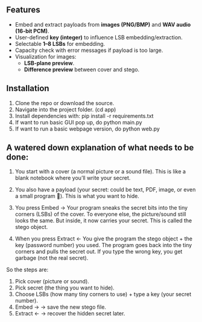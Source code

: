 ## Features
- Embed and extract payloads from **images (PNG/BMP)** and **WAV audio (16-bit PCM)**.
- User-defined **key (integer)** to influence LSB embedding/extraction.
- Selectable **1–8 LSBs** for embedding.
- Capacity check with error messages if payload is too large.
- Visualization for images:
  - **LSB-plane preview**.
  - **Difference preview** between cover and stego.

## Installation
1. Clone the repo or download the source.
2. Navigate into the project folder. (cd app)
3. Install dependencies with: pip install -r requirements.txt
4. If want to run basic GUI pop up, do python main.py
5. If want to run a basic webpage version, do python web.py

## A watered down explanation of what needs to be done:
1. You start with a cover (a normal picture or a sound file).
This is like a blank notebook where you’ll write your secret.

2. You also have a payload (your secret: could be text, PDF, image, or even a small program 💾).
This is what you want to hide.

3. You press Embed →
Your program sneaks the secret bits into the tiny corners (LSBs) of the cover.
To everyone else, the picture/sound still looks the same.
But inside, it now carries your secret. This is called the stego object.

4. When you press Extract ←
You give the program the stego object + the key (password number) you used.
The program goes back into the tiny corners and pulls the secret out.
If you type the wrong key, you get garbage (not the real secret).

So the steps are:
1. Pick cover (picture or sound).
2. Pick secret (the thing you want to hide).
3. Choose LSBs (how many tiny corners to use) + type a key (your secret number).
4. Embed → → save the new stego file.
5. Extract ← → recover the hidden secret later.